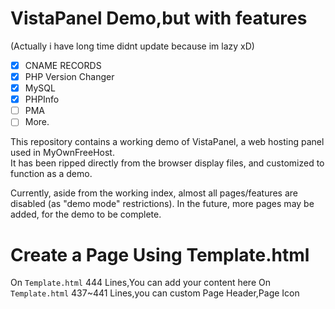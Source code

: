 # VistaPanel Demo,but with features
(Actually i have long time didnt update because im lazy xD)
- [x] CNAME RECORDS
- [x] PHP Version Changer
- [x] MySQL
- [x] PHPInfo
- [ ] PMA
- [ ] More.

This repository contains a working demo of VistaPanel, a web hosting panel used in MyOwnFreeHost.  
It has been ripped directly from the browser display files, and customized to function as a demo.

Currently, aside from the working index, almost all pages/features are disabled (as "demo mode" restrictions). In the future, more pages may be added, for the demo to be complete.

# Create a Page Using Template.html
On `Template.html` 444 Lines,You can add your content here
On `Template.html` 437~441 Lines,you can custom Page Header,Page Icon

